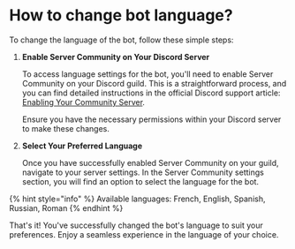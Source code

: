 # How to change bot language?

To change the language of the bot, follow these simple steps:

1.  **Enable Server Community on Your Discord Server**

    To access language settings for the bot, you'll need to enable Server Community on your Discord guild. This is a straightforward process, and you can find detailed instructions in the official Discord support article: [Enabling Your Community Server](https://support.discord.com/hc/en-us/articles/360047132851-Enabling-Your-Community-Server).

    Ensure you have the necessary permissions within your Discord server to make these changes.
2.  **Select Your Preferred Language**

    Once you have successfully enabled Server Community on your guild, navigate to your server settings. In the Server Community settings section, you will find an option to select the language for the bot.

{% hint style="info" %}
Available languages: French, English, Spanish, Russian, Roman
{% endhint %}

That's it! You've successfully changed the bot's language to suit your preferences. Enjoy a seamless experience in the language of your choice.
